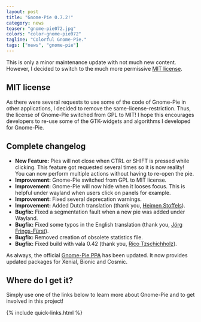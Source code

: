 ```yaml
---
layout: post
title: "Gnome-Pie 0.7.2!"
category: news
teaser: "gnome-pie072.jpg"
colors: "color-gnome-pie072"
tagline: "Colorful Gnome-Pie."
tags: ["news", "gnome-pie"]
---
```


This is only a minor maintenance update with not much new content. However, I decided to switch to the much more permissive [MIT license](https://github.com/Simmesimme/Gnome-Pie/blob/master/COPYING).

<!--more-->

## MIT license

As there were several requests to use some of the code of Gnome-Pie in other applications, I decided to remove the same-license-restriction. Thus, the license of Gnome-Pie switched from GPL to MIT! I hope this encourages developers to re-use some of the GTK-widgets and algorithms I developed for Gnome-Pie.

## Complete changelog

* **New Feature:** Pies will not close when CTRL or SHIFT is pressed while clicking. This feature got requested several times so it is now reality! You can now perform multiple actions without having to re-open the pie.
* **Improvement:** Gnome-Pie switched from GPL to MIT license.
* **Improvement:** Gnome-Pie will now hide when it looses focus. This is helpful under wayland when users click on panels for example.
* **Improvement:** Fixed several deprecation warnings.
* **Improvement:** Added Dutch translation (thank you, [Heimen Stoffels](https://github.com/Vistaus)).
* **Bugfix:** Fixed a segmentation fault when a new pie was added under Wayland.
* **Bugfix:** Fixed some typos in the English translation (thank you, [Jörg Frings-Fürst](https://github.com/JoergFF)).
* **Bugfix:** Removed creation of obsolete statistics file.
* **Bugfix:** Fixed build with vala 0.42 (thank you, [Rico Tzschichholz](https://github.com/ricotz)).


As always, the official [Gnome-Pie PPA](https://launchpad.net/~simonschneegans/+archive/ubuntu/testing) has been updated. It now provides updated packages for Xenial, Bionic and Cosmic.

## Where do I get it?

Simply use one of the links below to learn more about Gnome-Pie and to get involved in this project!

{% include quick-links.html %}
